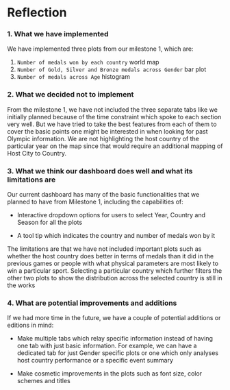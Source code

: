 # Reflection

### 1. What we have implemented

We have implemented three plots from our milestone 1, which are:

1.  `Number of medals won by each country` world map
2.  `Number of Gold, Silver and Bronze medals across Gender` bar plot
3.  `Number of medals across Age` histogram

### 2. What we decided not to implement

From the milestone 1, we have not included the three separate tabs like we initially planned because of the time constraint which spoke to each section very well. But we have tried to take the best features from each of them to cover the basic points one might be interested in when looking for past Olympic information. We are not highlighting the host country of the particular year on the map since that would require an additional mapping of Host City to Country.

### 3. What we think our dashboard does well and what its limitations are

Our current dashboard has many of the basic functionalities that we planned to have from Milestone 1, including the capabilities of:

-   Interactive dropdown options for users to select Year, Country and Season for all the plots

-   A tool tip which indicates the country and number of medals won by it

The limitations are that we have not included important plots such as whether the host country does better in terms of medals than it did in the previous games or people with what physical parameters are most likely to win a particular sport. Selecting a particular country which further filters the other two plots to show the distribution across the selected country is still in the works

### 4. What are potential improvements and additions

If we had more time in the future, we have a couple of potential additions or editions in mind:

-   Make multiple tabs which relay specific information instead of having one tab with just basic information. For example, we can have a dedicated tab for just Gender specific plots or one which only analyses host country performance or a specific event summary

-   Make cosmetic improvements in the plots such as font size, color schemes and titles
